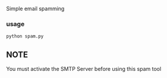 Simple email spamming

### usage
```
python spam.py
```

## NOTE
You must activate the SMTP Server before using this spam tool
